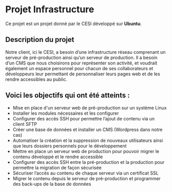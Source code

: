 # Projet Infrastructure

Ce projet est un projet donné par le CESI développé sur **Ubuntu**.

## Description du projet

Notre client, ici le CESI, a besoin d’une infrastructure réseau comprenant un serveur de pré-production ainsi qu’un serveur de production. Il a besoin d’un CMS que nous choisirons pour représenter son activité, et voudrait également un espace personnel pour chacun de ses collaborateurs et développeurs leur permettant de personnaliser leurs pages web et de les rendre accessibles au public.

## Voici les objectifs qui ont été atteints :

- Mise en place d'un serveur web de pré-production sur un système Linux
- Installer les modules nécessaires et les configurer
- Configurer des accès SSH pour permettre l’ajout de contenu via un client SFTP
- Créer une base de données et installer un CMS (Wordpress dans notre cas)
- Automatiser la création et la suppression de nouveaux utilisateurs ainsi que leurs dossiers personnels pour le développement
- Mettre en place un serveur web de production pour pouvoir migrer le contenu développé et le rendre accessible
- Configurer des accès SSH entre la pré-production et la production pour permettre la migration de façon sécurisée
- Sécuriser l’accès au contenu de chaque serveur via un certificat SSL
- Migrer le contenu depuis le serveur de pré-production et programmer des back-ups de la base de données
